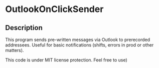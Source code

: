 # OutlookOnClickSender
## Description
This program sends pre-written messages via Outlook to prerecorded addressees.
Useful for basic notifications (shifts, errors in prod or other matters).

This code is under MIT license protection. Feel free to use)
